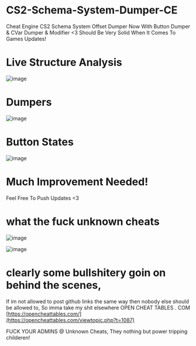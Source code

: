 # CS2-Schema-System-Dumper-CE
Cheat Engine CS2 Schema System Offset Dumper
Now With Button Dumper & CVar Dumper & Modifier <3
Should Be Very Solid When It Comes To Games Updates!

# Live Structure Analysis
![image](https://github.com/user-attachments/assets/43dbde9d-215b-4948-805a-05ad07c44ba8)

# Dumpers
![image](https://github.com/user-attachments/assets/67fbc39c-ac40-4f90-99c4-c3654d21c729)

# Button States
![image](https://github.com/user-attachments/assets/1a7d974b-9531-4a8c-9b79-d66e2481b328)

# Much Improvement Needed!

Feel Free To Push Updates <3


# what the fuck unknown cheats
![image](https://github.com/user-attachments/assets/da803bad-746d-4942-94b1-b3cdd3b555f0)

![image](https://github.com/user-attachments/assets/aa1f893b-6996-4ed7-b81f-7909ea8356fe)


# clearly some bullshitery goin on behind the scenes,
If im not allowed to post github links the same way then nobody else should be allowed to,
So imma take my shit elsewhere OPEN CHEAT TABLES . COM
[https://opencheattables.com/](https://opencheattables.com/viewtopic.php?t=1087)

FUCK YOUR ADMINS @ Unknown Cheats,
They nothing but power tripping childeren!
